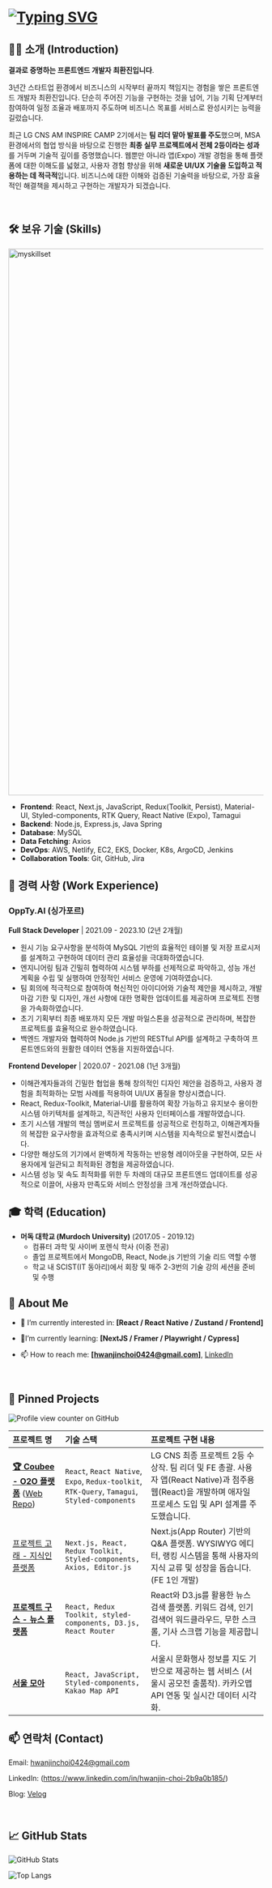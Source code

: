 # [![Typing SVG](https://readme-typing-svg.demolab.com?font=Fira+Code&duration=6000&pause=1000&color=18F789&width=600&lines=Hello+World!+%ED%94%84%EB%A1%A0%ED%8A%B8%EC%97%94%EB%93%9C+%EA%B0%9C%EB%B0%9C%EC%9E%90+%EC%B5%9C%ED%99%98%EC%A7%84+%EC%9E%85%EB%8B%88%EB%8B%A4!+;Hello+World!+This+is+Frontend+Developer+Jin)](https://git.io/typing-svg)

## **👨‍💻 소개 (Introduction)**

**결과로 증명하는 프론트엔드 개발자 최환진입니다**.

3년간 스타트업 환경에서 비즈니스의 시작부터 끝까지 책임지는 경험을 쌓은 프론트엔드 개발자 최환진입니다.
단순히 주어진 기능을 구현하는 것을 넘어, 기능 기획 단계부터 참여하여 일정 조율과 배포까지 주도하며 비즈니스 목표를 서비스로 완성시키는 능력을 길렀습니다.

최근 LG CNS AM INSPIRE CAMP 2기에서는 **팀 리더 맡아 발표를 주도**했으며, 
MSA 환경에서의 협업 방식을 바탕으로 진행한 **최종 실무 프로젝트에서 전체 2등이라는 성과**를 거두며 기술적 깊이를 증명했습니다. 
웹뿐만 아니라 앱(Expo) 개발 경험을 통해 플랫폼에 대한 이해도를 넓혔고, 사용자 경험 향상을 위해 **새로운 UI/UX 기술을 도입하고 적용하는 데 적극적**입니다. 
비즈니스에 대한 이해와 검증된 기술력을 바탕으로, 가장 효율적인 해결책을 제시하고 구현하는 개발자가 되겠습니다.


<br>

## **🛠️ 보유 기술 (Skills)**

<img width="1920" height="1080" alt="myskillset" src="https://github.com/user-attachments/assets/545f7319-c205-42f9-b5a2-eaa7da56f16a" />


- **Frontend**: React, Next.js, JavaScript, Redux(Toolkit, Persist), Material-UI, Styled-components, RTK Query, React Native (Expo), Tamagui
- **Backend**: Node.js, Express.js, Java Spring
- **Database**: MySQL
- **Data Fetching**: Axios
- **DevOps**: AWS, Netlify, EC2, EKS, Docker, K8s, ArgoCD, Jenkins
- **Collaboration Tools**: Git, GitHub, Jira



## **💼 경력 사항 (Work Experience)**

### OppTy.AI (싱가포르)

**Full Stack Developer** | 2021.09 - 2023.10 (2년 2개월)
- 원시 기능 요구사항을 분석하여 MySQL 기반의 효율적인 테이블 및 저장 프로시저를 설계하고 구현하여 데이터 관리 효율성을 극대화하였습니다.
- 엔지니어링 팀과 긴밀히 협력하여 시스템 부하를 선제적으로 파악하고, 성능 개선 계획을 수립 및 실행하여 안정적인 서비스 운영에 기여하였습니다.
- 팀 회의에 적극적으로 참여하여 혁신적인 아이디어와 기술적 제안을 제시하고, 개발 마감 기한 및 디자인, 개선 사항에 대한 명확한 업데이트를 제공하며 프로젝트 진행을 가속화하였습니다.
- 초기 기획부터 최종 배포까지 모든 개발 마일스톤을 성공적으로 관리하며, 복잡한 프로젝트를 효율적으로 완수하였습니다.
- 백엔드 개발자와 협력하여 Node.js 기반의 RESTful API를 설계하고 구축하여 프론트엔드와의 원활한 데이터 연동을 지원하였습니다.

**Frontend Developer** | 2020.07 - 2021.08 (1년 3개월)

- 이해관계자들과의 긴밀한 협업을 통해 창의적인 디자인 제안을 검증하고, 사용자 경험을 최적화하는 모범 사례를 적용하여 UI/UX 품질을 향상시켰습니다.
- React, Redux-Toolkit, Material-UI를 활용하여 확장 가능하고 유지보수 용이한 시스템 아키텍처를 설계하고, 직관적인 사용자 인터페이스를 개발하였습니다.
- 초기 시스템 개발의 핵심 멤버로서 프로젝트를 성공적으로 런칭하고, 이해관계자들의 복잡한 요구사항을 효과적으로 충족시키며 시스템을 지속적으로 발전시켰습니다.
- 다양한 해상도의 기기에서 완벽하게 작동하는 반응형 레이아웃을 구현하여, 모든 사용자에게 일관되고 최적화된 경험을 제공하였습니다.
- 시스템 성능 및 속도 최적화를 위한 두 차례의 대규모 프론트엔드 업데이트를 성공적으로 이끌어, 사용자 만족도와 서비스 안정성을 크게 개선하였습니다.

## **🎓 학력 (Education)**
- **머독 대학교 (Murdoch University)** (2017.05 - 2019.12)
    - 컴퓨터 과학 및 사이버 포렌식 학사 (이중 전공)
    - 졸업 프로젝트에서 MongoDB, React, Node.js 기반의 기술 리드 역할 수행
    - 학교 내 SCIST(IT 동아리)에서 회장 및 매주 2-3번의 기술 강의 세션을 준비 및 수행

## 🚀 About Me

- 🔭 I’m currently interested in: **[React / React Native / Zustand / Frontend]**
  
- 🌱I’m currently learning: **[NextJS / Framer / Playwright / Cypress]**

- 📫 How to reach me: **[hwanjinchoi0424@gmail.com]**, [LinkedIn](https://www.linkedin.com/in/hwanjin-choi-2b9a0b185/)

<br>

## 📌 Pinned Projects

![Profile view counter on GitHub](https://komarev.com/ghpvc/?username=Hwanjin-Choi)




| 프로젝트 명 | 기술 스택 | 프로젝트 구현 내용 |
| :--- | :--- | :--- |
| **[🏆 Coubee - O2O 플랫폼](https://github.com/lg-cns-team-4-retail/coubee-fe-app)** ([Web Repo](https://github.com/lg-cns-team-4-retail/coubee-fe-web)) | `React`, `React Native`, `Expo`, `Redux-toolkit`, `RTK-Query`, `Tamagui`, `Styled-components` | LG CNS 최종 프로젝트 2등 수상작. 팀 리더 및 FE 총괄. 사용자 앱(React Native)과 점주용 웹(React)을 개발하며 애자일 프로세스 도입 및 API 설계를 주도했습니다. |
| [프로젝트 고래 - 지식인 플랫폼](https://github.com/Hwanjin-Choi/gorae-next-app) | `Next.js, React, Redux Toolkit, Styled-components, Axios, Editor.js` | Next.js(App Router) 기반의 Q&A 플랫폼. WYSIWYG 에디터, 랭킹 시스템을 통해 사용자의 지식 교류 및 성장을 돕습니다. (FE 1인 개발) |
| **[프로젝트 구스 - 뉴스 플랫폼](https://github.com/Hwanjin-Choi/project-goose-frontend)** | `React, Redux Toolkit, styled-components, D3.js, React Router` | React와 D3.js를 활용한 뉴스 검색 플랫폼. 키워드 검색, 인기 검색어 워드클라우드, 무한 스크롤, 기사 스크랩 기능을 제공합니다. |
| **[서울 모아](https://github.com/Hwanjin-Choi/project-seoul-moa-frontend)** | `React, JavaScript, Styled-components, Kakao Map API` | 서울시 문화행사 정보를 지도 기반으로 제공하는 웹 서비스 (서울시 공모전 출품작). 카카오맵 API 연동 및 실시간 데이터 시각화. |



## 📫 연락처 (Contact)
Email: hwanjinchoi0424@gmail.com

LinkedIn: (https://www.linkedin.com/in/hwanjin-choi-2b9a0b185/)

Blog: [Velog](https://velog.io/@ajtwoddl0424/posts)

<br>

## 📈 GitHub Stats

![GitHub Stats](https://github-readme-stats.vercel.app/api?username=Hwanjin-Choi&show_icons=true&theme=tokyonight)


![Top Langs](https://github-readme-stats.vercel.app/api/top-langs/?username=Hwanjin-Choi&layout=compact&theme=tokyonight)



